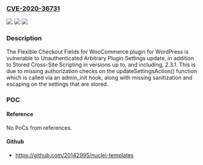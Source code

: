 ### [CVE-2020-36731](https://cve.mitre.org/cgi-bin/cvename.cgi?name=CVE-2020-36731)
![](https://img.shields.io/static/v1?label=Product&message=Flexible%20Checkout%20Fields%20for%20WooCommerce%20%E2%80%93%20WooCommerce%20Checkout%20Manager&color=blue)
![](https://img.shields.io/static/v1?label=Version&message=*%3C%202.3.2%20&color=brighgreen)
![](https://img.shields.io/static/v1?label=Vulnerability&message=CWE-79%20Improper%20Neutralization%20of%20Input%20During%20Web%20Page%20Generation%20('Cross-site%20Scripting')&color=brighgreen)

### Description

The Flexible Checkout Fields for WooCommerce  plugin for WordPress is vulnerable to Unauthenticated Arbitrary Plugin Settings update, in addition to Stored Cross-Site Scripting in versions up to, and including, 2.3.1. This is due to missing authorization checks on the updateSettingsAction() function which is called via an admin_init hook, along with missing sanitization and escaping on the settings that are stored.

### POC

#### Reference
No PoCs from references.

#### Github
- https://github.com/20142995/nuclei-templates

